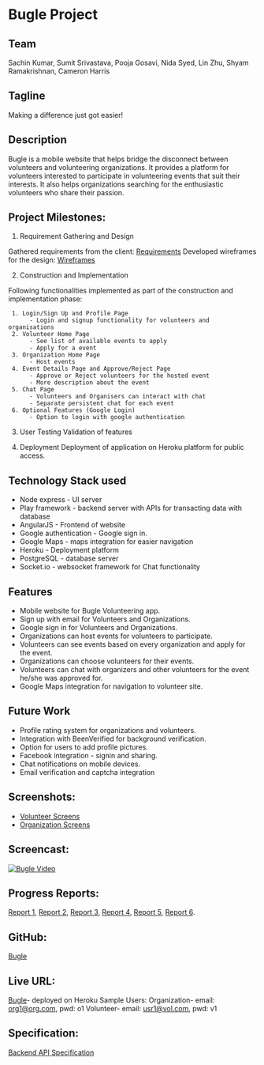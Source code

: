 # Bugle Project 

## Team 
Sachin Kumar, Sumit Srivastava, Pooja Gosavi, Nida Syed, Lin Zhu, Shyam Ramakrishnan, Cameron Harris

## Tagline 
Making a difference just got easier!

## Description
Bugle is a mobile website that helps bridge the disconnect between volunteers and volunteering organizations. It provides a platform for volunteers interested to participate in volunteering events that suit their interests. It also helps organizations searching for the enthusiastic volunteers who share their passion.

## Project Milestones:

1. Requirement Gathering and Design

Gathered requirements from the client: [Requirements](Requirements.md)
Developed wireframes for the design: [Wireframes](Wireframes)

2. Construction and Implementation

Following functionalities implemented as part of the construction and implementation phase:

     1. Login/Sign Up and Profile Page
          - Login and signup functionality for volunteers and organisations
     2. Volunteer Home Page
          - See list of available events to apply
          - Apply for a event
     3. Organization Home Page
          - Host events
     4. Event Details Page and Approve/Reject Page
          - Approve or Reject volunteers for the hosted event
          - More description about the event
     5. Chat Page
          - Volunteers and Organisers can interact with chat
          - Separate persistent chat for each event
     6. Optional Features (Google Login)
          - Option to login with google authentication
          
3. User Testing
Validation of features

4. Deployment
Deployment of application on Heroku platform for public access.

## Technology Stack used
* Node express - UI server
* Play framework - backend server with APIs for transacting data with database
* AngularJS - Frontend of website
* Google authentication - Google sign in.
* Google Maps - maps integration for easier navigation
* Heroku - Deployment platform
* PostgreSQL - database server
* Socket.io - websocket framework for Chat functionality

## Features
* Mobile website for Bugle Volunteering app.
* Sign up with email for Volunteers and Organizations.
* Google sign in for Volunteers and Organizations.
* Organizations can host events for volunteers to participate.
* Volunteers can see events based on every organization and apply for the event.
* Organizations can choose volunteers for their events.
* Volunteers can chat with organizers and other volunteers for the event he/she was approved for.
* Google Maps integration for navigation to volunteer site.

## Future Work
* Profile rating system for organizations and volunteers.
* Integration with BeenVerified for background verification.
* Option for users to add profile pictures.
* Facebook integration - signin and sharing.
* Chat notifications on mobile devices.
* Email verification and captcha integration

## Screenshots:
* [Volunteer Screens](Media/Screenshots/Volunteer)
* [Organization Screens](Media/Screenshots/Organization)

## Screencast: 
[![Bugle Video](https://img.youtube.com/vi/LVQ9Lop0-x4/0.jpg)](https://www.youtube.com/watch?v=LVQ9Lop0-x4)

## Progress Reports: 
[Report 1](Documentation/Progress%20Reports/Report%201.txt), [Report 2](Documentation/Progress%20Reports/Report%202.txt), [Report 3](Documentation/Progress%20Reports/Report%203.txt), [Report 4](Documentation/Progress%20Reports/Report%204.txt), [Report 5](Documentation/Progress%20Reports/Report%205.txt), [Report 6](Documentation/Progress%20Reports/Report%206.txt).

## GitHub: 
[Bugle](https://github.com/NCSUMobiles/spring18_Bugle)

## Live URL: 
[Bugle](https://bugle-npm-srv.herokuapp.com/)- deployed on Heroku
Sample Users:
Organization- email: org1@org.com, pwd: o1
Volunteer- email: usr1@vol.com, pwd: v1

## Specification: 
[Backend API Specification](bugle-play-server/README.md)

